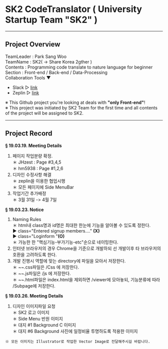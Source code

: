 # SK2 CodeTranslator ( University Startup Team "SK2" )
---
## Project Overview
TeamLeader : Park Sang Woo <br>
TeamName : SK2( -> Share Korea 2gther ) <br>
Contents : Programming code translate to nature language for beginner <br>
Section : Front-end / Back-end / Data-Processing <br>
Collaboration Tools ▼ <br>
* Slack ▷ [link](https://slack.com "슬랙") <br>
* Zeplin ▷ [link](https://zeplin.io "제플린") <br>

<p>
※ This Github project you're looking at deals with <strong>"only Front-end"</strong>!<br>
※ This project was initiated by SK2 Team for the first time and all contents of the project will be assigned to SK2.
</p>

---
## Project Record
  <strong>§ 19.03.19. Meeting Details</strong><br>
  1. 페이지 작업분량 확정.<br>
    ＊ JHzest : Page #3,4,5<br>
    ＊ hm5938 : Page #1,2,6<br>
  2. 디자인 수정사항 해결<br>
    ＊ zeplin을 이용한 협업시행<br>
    ＊ 모든 페이지에 Side MenuBar 
  3. 작업기간 추가배정<br>
    ＊ 3월 31일 -> 4월 7일<br>

  <strong>§ 19.03.23. Notice</strong><br>
  1. Naming Rules<br>
    ＊ html내 class명과 id명은 최대한 한눈에 기능을 알아볼 수 있도록 정한다.<br>
        ▶ class="Entered signup members...." <strong>(X)</strong><br>
        ▶ class="Loginform "<strong>(O)</strong><br>
    ＊ 가능한 한 "핵심기능-부가기능-etc"순으로 네이밍한다.<br>
  2. 인터넷 브라우저의 경우 Chrome을 기준으로 개발하되 선 개발이후 타 브라우저의 호환을 고려하도록 한다.<br>
  3. 개발 진행시 역할에 맞는 directory에 파일을 모아서 저장한다.<br>
    ＊ ~~.css파일은 /Css 에 저장한다.<br>
    ＊ ~~.js파일은 /js 에 저장한다.<br>
    ＊ ~~.html파일은 index.html을 제외하면 /viewer에 모아놓되, 기능분류에 따라 /Subpage에 저장한다.<br>
    
  <strong>§ 19.03.26. Meeting Details</strong><br>
  1. 디자인 이미지파일 요청<br>
    ＊ SK2 로고 이미지<br>
    ＊ Side Menu 반원 이미지<br>
    ＊ 대지 #1 Background C 이미지<br>
    ＊ 대지 #6 Background 사진에 일정비율 투명하도록 적용한 이미지<br>
    
    ※ 모든 이미지는 Illustrator로 작업한 Vector Image로 전달해주시길 바랍니다.
